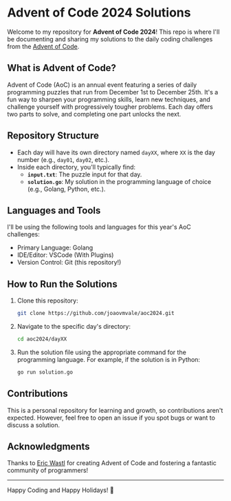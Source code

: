 # Advent of Code 2024 Solutions

Welcome to my repository for **Advent of Code 2024**! This repo is where I'll be documenting and sharing my solutions to the daily coding challenges from the [Advent of Code](https://adventofcode.com/2024).

## What is Advent of Code?

Advent of Code (AoC) is an annual event featuring a series of daily programming puzzles that run from December 1st to December 25th. It's a fun way to sharpen your programming skills, learn new techniques, and challenge yourself with progressively tougher problems. Each day offers two parts to solve, and completing one part unlocks the next.

## Repository Structure

- Each day will have its own directory named `dayXX`, where `XX` is the day number (e.g., `day01`, `day02`, etc.).
- Inside each directory, you'll typically find:
  - **`input.txt`**: The puzzle input for that day.
  - **`solution.go`**: My solution in the programming language of choice (e.g., Golang, Python, etc.).

## Languages and Tools

I'll be using the following tools and languages for this year's AoC challenges:

- Primary Language: Golang
- IDE/Editor: VSCode (With Plugins)
- Version Control: Git (this repository!)

## How to Run the Solutions

1. Clone this repository:

   ```bash
   git clone https://github.com/joaovmvale/aoc2024.git
   ```

2. Navigate to the specific day's directory:

   ```bash
   cd aoc2024/dayXX
   ```

3. Run the solution file using the appropriate command for the programming language. For example, if the solution is in Python:

   ```bash
   go run solution.go
   ```

## Contributions

This is a personal repository for learning and growth, so contributions aren't expected. However, feel free to open an issue if you spot bugs or want to discuss a solution.

## Acknowledgments

Thanks to [Eric Wastl](https://twitter.com/ericwastl) for creating Advent of Code and fostering a fantastic community of programmers!

---

Happy Coding and Happy Holidays! 🎄

